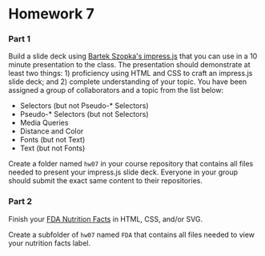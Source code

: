 # Homework 7

### Part 1

Build a slide deck using [Bartek Szopka's impress.js](https://github.com/bartaz/impress.js/) that you can use in a 10 minute presentation to the class. The presentation should demonstrate at least two things: 1) proficiency using HTML and CSS to craft an impress.js slide deck; and 2) complete understanding of your topic. You have been assigned a group of collaborators and a topic from the list below:

* Selectors (but not Pseudo-* Selectors)
* Pseudo-* Selectors (but not Selectors)
* Media Queries
* Distance and Color
* Fonts (but not Text)
* Text (but not Fonts)

Create a folder named `hw07` in your course repository that contains all files needed to present your impress.js slide deck. Everyone in your group should submit the exact same content to their repositories.

### Part 2

Finish your [FDA Nutrition Facts](http://www.fda.gov/ucm/groups/fdagov-public/documents/image/ucm386494.jpg) in HTML, CSS, and/or SVG.

Create a subfolder of `hw07` named `FDA` that contains all files needed to view your nutrition facts label.